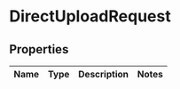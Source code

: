 
# DirectUploadRequest

## Properties
Name | Type | Description | Notes
------------ | ------------- | ------------- | -------------



